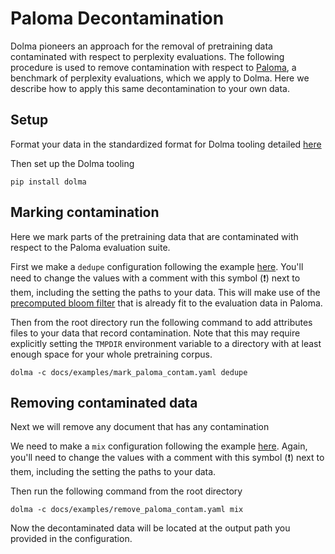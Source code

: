 # Paloma Decontamination

Dolma pioneers an approach for the removal of pretraining data contaminated with respect to perplexity evaluations. The following procedure is used to remove contamination with respect to [Paloma](paloma.allen.ai), a benchmark of perplexity evaluations, which we apply to Dolma. Here we describe how to apply this same decontamination to your own data.

## Setup
Format your data in the standardized format for Dolma tooling detailed [here](data-format.md)

Then set up the Dolma tooling
```
pip install dolma
```

## Marking contamination
Here we mark parts of the pretraining data that are contaminated with respect to the Paloma evaluation suite.

First we make a `dedupe` configuration following the example [here](examples/mark_paloma_contam.yaml). You'll need to change the values with a comment with this symbol (❗) next to them, including the setting the paths to your data. This will make use of the [precomputed bloom filter](../bloom_filters/paloma_decon.bin) that is already fit to the evaluation data in Paloma.

Then from the root directory run the following command to add attributes files to your data that record contamination. Note that this may require explicitly setting the `TMPDIR` environment variable to a directory with at least enough space for your whole pretraining corpus.

```
dolma -c docs/examples/mark_paloma_contam.yaml dedupe
```

## Removing contaminated data
Next we will remove any document that has any contamination

We need to make a `mix` configuration following the example [here](examples/remove_paloma_contam.yaml). Again, you'll need to change the values with a comment with this symbol (❗) next to them, including the setting the paths to your data.

Then run the following command from the root directory
```
dolma -c docs/examples/remove_paloma_contam.yaml mix
```

Now the decontaminated data will be located at the output path you provided in the configuration.